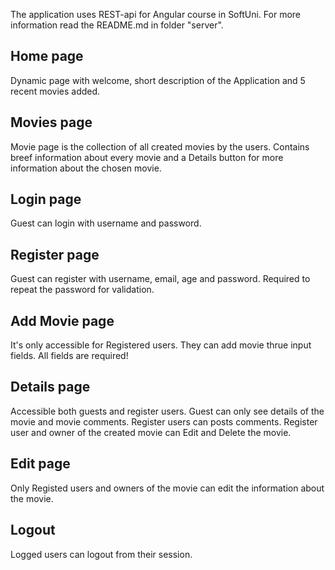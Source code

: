 

The application uses REST-api for Angular course in SoftUni.
For more information read the README.md in folder "server".

## Home page

Dynamic page with welcome, short description of the Application and 5 recent movies added.

## Movies page

Movie page is the collection of all created movies by the users. Contains breef information
about every movie and a Details button for more information about the chosen movie.

## Login page

Guest can login with username and password.

## Register page

Guest can register with username, email, age and password. Required to repeat the password for validation.

## Add Movie page

It's only accessible for Registered users. They can add movie thrue input fields. All fields are required! 

## Details page

Accessible both guests and register users. Guest can only see details of the movie and movie comments.
Register users can posts comments. Register user and owner of the created movie can Edit and Delete the movie.

## Edit page

Only Registed users and owners of the movie can edit the information about the movie.

## Logout

Logged users can logout from their session.

